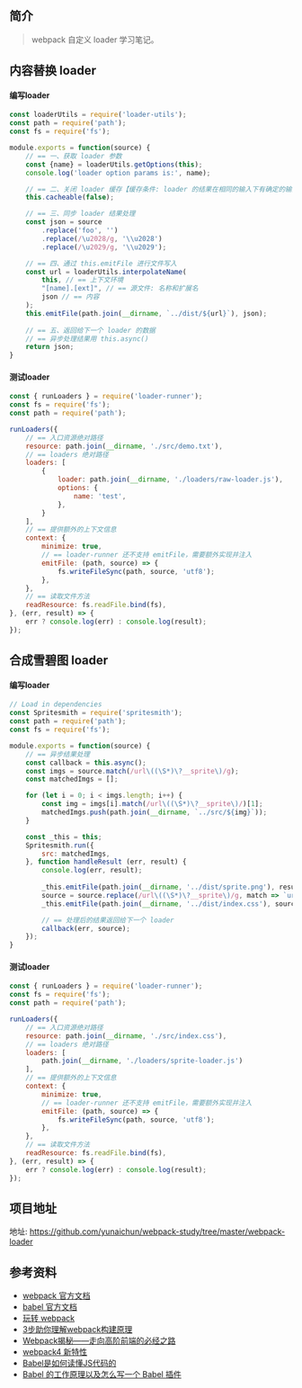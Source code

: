 ## 简介

> webpack 自定义 loader 学习笔记。

## 内容替换 loader

#### 编写loader 

```js
const loaderUtils = require('loader-utils');
const path = require('path');
const fs = require('fs');

module.exports = function(source) {
    // == 一、获取 loader 参数
    const {name} = loaderUtils.getOptions(this);
    console.log('loader option params is:', name);

    // == 二、关闭 loader 缓存【缓存条件: loader 的结果在相同的输入下有确定的输出（有依赖的 loader 无法使用缓存）】
    this.cacheable(false);

    // == 三、同步 loader 结果处理
    const json = source
        .replace('foo', '')
        .replace(/\u2028/g, '\\u2028')
        .replace(/\u2029/g, '\\u2029');

    // == 四、通过 this.emitFile 进行文件写入
    const url = loaderUtils.interpolateName(
        this, // == 上下文环境
        "[name].[ext]", // == 源文件: 名称和扩展名
        json // == 内容
    );
    this.emitFile(path.join(__dirname, `../dist/${url}`), json);
    
    // == 五、返回给下一个 loader 的数据
    // == 异步处理结果用 this.async()
    return json;
}
```

#### 测试loader

```js
const { runLoaders } = require('loader-runner');
const fs = require('fs');
const path = require('path');

runLoaders({
    // == 入口资源绝对路径
    resource: path.join(__dirname, './src/demo.txt'),
    // == loaders 绝对路径
    loaders: [
        {
            loader: path.join(__dirname, './loaders/raw-loader.js'),
            options: {
                name: 'test',
            },
        }
    ],
    // == 提供额外的上下文信息
    context: {
        minimize: true,
        // == loader-runner 还不支持 emitFile，需要额外实现并注入
        emitFile: (path, source) => {
            fs.writeFileSync(path, source, 'utf8');
        },
    },
    // == 读取文件方法
    readResource: fs.readFile.bind(fs),
}, (err, result) => {
    err ? console.log(err) : console.log(result);
});
```

## 合成雪碧图 loader

#### 编写loader

```js
// Load in dependencies
const Spritesmith = require('spritesmith');
const path = require('path');
const fs = require('fs');

module.exports = function(source) {
    // == 异步结果处理
    const callback = this.async();
    const imgs = source.match(/url\((\S*)\?__sprite\)/g);
    const matchedImgs = [];

    for (let i = 0; i < imgs.length; i++) {
        const img = imgs[i].match(/url\((\S*)\?__sprite\)/)[1];
        matchedImgs.push(path.join(__dirname, `../src/${img}`));
    }

    const _this = this;
    Spritesmith.run({
        src: matchedImgs,
    }, function handleResult (err, result) {
        console.log(err, result);
        
        _this.emitFile(path.join(__dirname, '../dist/sprite.png'), result.image);
        source = source.replace(/url\((\S*)\?__sprite\)/g, match => `url(dist/sprite.png)`);
        _this.emitFile(path.join(__dirname, '../dist/index.css'), source);

        // == 处理后的结果返回给下一个 loader
        callback(err, source);
    });
}
```

#### 测试loader

```js
const { runLoaders } = require('loader-runner');
const fs = require('fs');
const path = require('path');

runLoaders({
    // == 入口资源绝对路径
    resource: path.join(__dirname, './src/index.css'),
    // == loaders 绝对路径
    loaders: [
        path.join(__dirname, './loaders/sprite-loader.js')
    ],
    // == 提供额外的上下文信息
    context: {
        minimize: true,
        // == loader-runner 还不支持 emitFile，需要额外实现并注入
        emitFile: (path, source) => {
            fs.writeFileSync(path, source, 'utf8');
        },
    },
    // == 读取文件方法
    readResource: fs.readFile.bind(fs),
}, (err, result) => {
    err ? console.log(err) : console.log(result);
});
```

## 项目地址

地址: https://github.com/yunaichun/webpack-study/tree/master/webpack-loader

## 参考资料

- [webpack 官方文档](https://webpack.js.org/)
- [babel 官方文档](https://babeljs.io/)
- [玩转 webpack](https://time.geekbang.org/course/intro/100028901)
- [3步助你理解webpack构建原理](https://learn.kaikeba.com/catalog/211875)
- [Webpack揭秘——走向高阶前端的必经之路 ](https://juejin.im/post/6844903685407916039)
- [webpack4 新特性](https://lz5z.com/webpack4-new/)
- [Babel是如何读懂JS代码的](https://zhuanlan.zhihu.com/p/27289600)
- [Babel 的工作原理以及怎么写一个 Babel 插件](https://cloud.tencent.com/developer/article/1520124)
